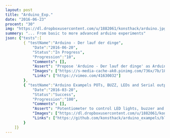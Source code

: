 ```yaml
---
layout: post
title: "Arduino_Exp."
date: "2016-06-23"
procent: "30"
img: "https://dl.dropboxusercontent.com/u/1882061/konsthack/arduino.jpg"
summery: "... From basic to more advanced arduino experiments"
json: {"tests":[
        { "testName":"Arduino - Der lauf der dinge", 
            "Date":"2016-06-20",
            "Status":"In Progress",
            "Progression":"10",
            "Comments": [],
            "Assert": "Propose 'Arduino - Der lauf der dinge' as Arduino introduction",
            "Images": ["https://s-media-cache-ak0.pinimg.com/736x/7b/18/09/7b1809b30a14ff980591c58b043cfae7.jpg"],  
            "Links": ["https://vimeo.com/41630032"]
        },
        { "testName":"Arduino Exampels POTs, BUZZ, LEDs and Serial output", 
            "Date":"2016-03-20",
            "Status":"Success",
            "Progression":"100",
            "Comments": [],
            "Assert": "Potentiometer to control LED lights, buzzer and can be monitor in serial output",
            "Images": ["https://dl.dropboxusercontent.com/u/1882061/konsthack/arduino.jpg"],  
            "Links": ["https://github.com/konsthack/arduino_exampels/blob/master/arduino_opt_led_buzz_serial_from_pots"]
        }
    ]}
---
```

<div class="test-target"></div>


